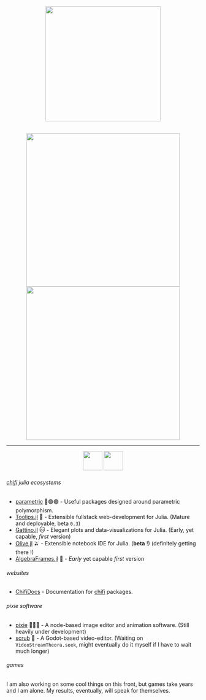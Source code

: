 <div align = "center">
 <img src="https://github.com/emmaccode/emmaccode/blob/main/emsgithub.png" width=300></img>
 </br></br>


<img src = "https://github.com/emmaccode/emmy-stats/blob/master/generated/overview.svg" width=400></img> <img src = "https://github.com/emmaccode/emmy-stats/blob/master/generated/languages.svg" width=400>
<hr></hr>
<a href="http://medium.com/@emmaccode"><img src="https://github.com/gauravghongde/social-icons/blob/master/SVG/Color/Medium.svg" width="50" height="50"></svg></a>
<a href="https://www.youtube.com/channel/UCruzXIngBV2dlgjX1_HZRzw"><img src="https://github.com/gauravghongde/social-icons/blob/master/SVG/Color/Youtube.svg" width="50" height="50"></svg></a>
</div>
<div align = "left">
 

 

 
###### [chifi](https://github.com/ChifiSource) julia ecosystems
- [parametric](https://github.com/ChifiSource#parametric) 🔴🟢🟣 -  Useful packages designed around parametric polymorphism.
- [Toolips.jl](https://github.com/ChifiSource#toolips) 🌷 - Extensible fullstack web-development for Julia. (Mature and deployable, beta `0.3`)
- [Gattino.jl](https://github.com/ChifiSource#gattino) 🐱 - Elegant plots and data-visualizations for Julia. (Early, yet capable, *first* version)
- [Olive.jl](https://github.com/ChifiSource#olive) 🫒 - Extensible notebook IDE for Julia. (**beta** !) (definitely getting there !)
- [AlgebraFrames.jl](https://github.com/ChifiSource#algebra-frames) 🧮 - *Early* yet capable *first* version
###### websites
- [ChifiDocs](https://chifidocs.com) - Documentation for [chifi](https://github.com/ChifiSource) packages.
###### pixie software
- [pixie](https://github.com/pixie/Pixie) 🧚🏻‍♀️ - A node-based image editor and animation software. (Still heavily under development)
- [scrub](https://github.com/pixie/scrub) 🧽 - A Godot-based video-editor. (Waiting on `VideoStreamTheora.seek`, might eventually do it myself if I have to wait much longer)
###### games
I am also working on some cool things on this front, but games take years and I am alone. My results, eventually, will speak for themselves.
